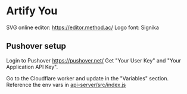 # Artify You

SVG online editor: https://editor.method.ac/
Logo font: Signika


## Pushover setup

Login to Pushover https://pushover.net/
Get "Your User Key" and "Your Application API Key".

Go to the Cloudflare worker and update in the "Variables" section.
Reference the env vars in [api-server/src/index.js](api-server/src/index.js)